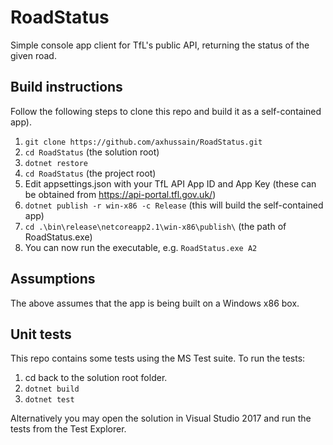 # RoadStatus
Simple console app client for TfL's public API, returning the status of the given road.

## Build instructions
Follow the following steps to clone this repo and build it as a self-contained app).

1. `git clone https://github.com/axhussain/RoadStatus.git`
2. `cd RoadStatus` (the solution root)
3. `dotnet restore`
4. `cd RoadStatus` (the project root)
5. Edit appsettings.json with your TfL API App ID and App Key (these can be obtained from https://api-portal.tfl.gov.uk/)
6. `dotnet publish -r win-x86 -c Release` (this will build the self-contained app)
7. `cd .\bin\release\netcoreapp2.1\win-x86\publish\` (the path of RoadStatus.exe)
8. You can now run the executable, e.g. `RoadStatus.exe A2`

## Assumptions
The above assumes that the app is being built on a Windows x86 box.

## Unit tests
This repo contains some tests using the MS Test suite. To run the tests:
1. cd back to the solution root folder.
2. `dotnet build`
3. `dotnet test`

Alternatively you may open the solution in Visual Studio 2017 and run the tests from the Test Explorer.
